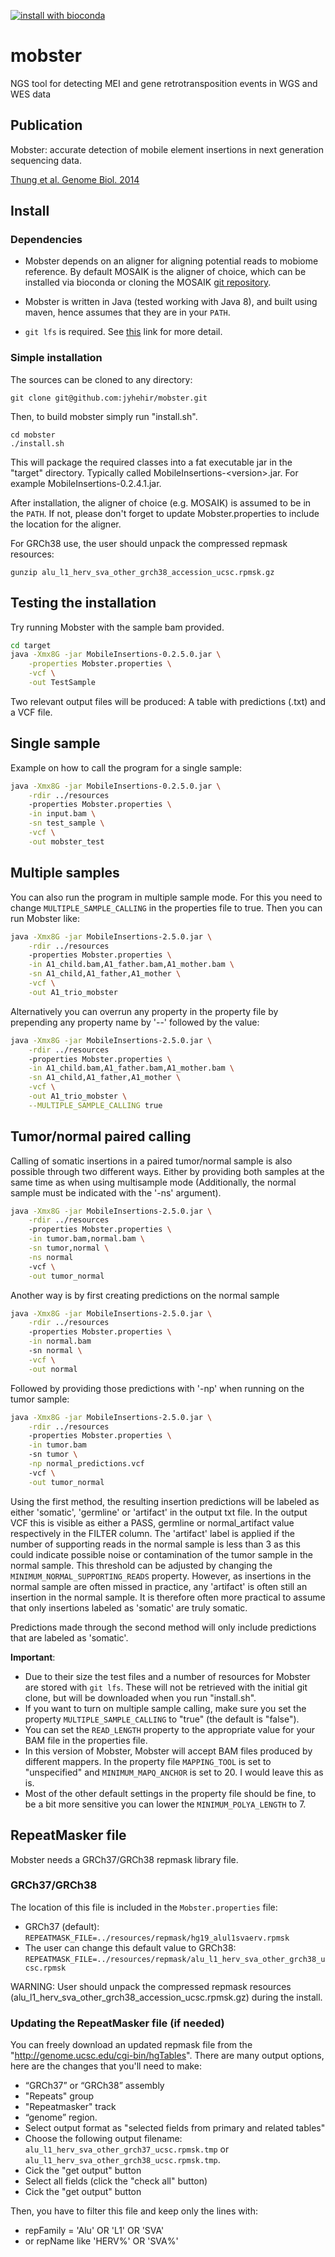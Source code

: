 [![install with bioconda](https://img.shields.io/badge/install%20with-bioconda-brightgreen.svg?style=flat-square)](http://bioconda.github.io/recipes/mobster/README.html)

# mobster
NGS tool for detecting MEI and gene retrotransposition events in WGS and WES data


## Publication

Mobster: accurate detection of mobile element insertions in next generation sequencing data.

[Thung et al. Genome Biol. 2014](https://genomebiology.biomedcentral.com/track/pdf/10.1186/s13059-014-0488-x.pdf)


## Install

### Dependencies

* Mobster depends on an aligner for aligning potential reads to mobiome reference. By default MOSAIK is the aligner of choice, which can be installed via bioconda or cloning the MOSAIK [git repository](https://github.com/wanpinglee/MOSAIK).

* Mobster is written in Java (tested working with Java 8), and built using maven, hence assumes that they are in your `PATH`.  

* `git lfs` is required. See [this](https://help.github.com/articles/installing-git-large-file-storage/) link for more detail.

### Simple installation

The sources can be cloned to any directory:

```
git clone git@github.com:jyhehir/mobster.git
```

Then, to build mobster simply run "install.sh". 

```
cd mobster
./install.sh
```

This will package the required classes into a fat executable jar in the "target" directory. Typically called MobileInsertions-\<version\>.jar. For example MobileInsertions-0.2.4.1.jar.

After installation, the aligner of choice (e.g. MOSAIK) is assumed to be in the `PATH`. If not, please don't forget to update Mobster.properties to include the location for the aligner.

For GRCh38 use, the user should unpack the compressed repmask resources:
```
gunzip alu_l1_herv_sva_other_grch38_accession_ucsc.rpmsk.gz
```


## Testing the installation

Try running Mobster with the sample bam provided.

```bash
cd target
java -Xmx8G -jar MobileInsertions-0.2.5.0.jar \
    -properties Mobster.properties \
    -vcf \
    -out TestSample
```

Two relevant output files will be produced:
A table with predictions (.txt) and a VCF file.

## Single sample

Example on how to call the program for a single sample:

```bash
java -Xmx8G -jar MobileInsertions-0.2.5.0.jar \
    -rdir ../resources
    -properties Mobster.properties \
    -in input.bam \
    -sn test_sample \
    -vcf \
    -out mobster_test
```

## Multiple samples

You can also run the program in multiple sample mode. For this you need to change `MULTIPLE_SAMPLE_CALLING` in the properties file to true. Then you can run Mobster like:

```bash
java -Xmx8G -jar MobileInsertions-2.5.0.jar \
    -rdir ../resources
    -properties Mobster.properties \
    -in A1_child.bam,A1_father.bam,A1_mother.bam \
    -sn A1_child,A1_father,A1_mother \
    -vcf \
    -out A1_trio_mobster
```

Alternatively you can overrun any property in the property file by prepending any property name by '--' followed by the value:

```bash
java -Xmx8G -jar MobileInsertions-2.5.0.jar \
    -rdir ../resources
    -properties Mobster.properties \
    -in A1_child.bam,A1_father.bam,A1_mother.bam \
    -sn A1_child,A1_father,A1_mother \
    -vcf \
    -out A1_trio_mobster \
    --MULTIPLE_SAMPLE_CALLING true
```

## Tumor/normal paired calling

Calling of somatic insertions in a paired tumor/normal sample is also possible through two different ways.
Either by providing both samples at the same time as when using multisample mode
(Additionally, the normal sample must be indicated with the '-ns' argument).

```bash
java -Xmx8G -jar MobileInsertions-2.5.0.jar \
    -rdir ../resources
    -properties Mobster.properties \
    -in tumor.bam,normal.bam \
    -sn tumor,normal \
    -ns normal
    -vcf \
    -out tumor_normal
```

Another way is by first creating predictions on the normal sample

```bash
java -Xmx8G -jar MobileInsertions-2.5.0.jar \
    -rdir ../resources
    -properties Mobster.properties \
    -in normal.bam
    -sn normal \
    -vcf \
    -out normal
```

Followed by providing those predictions with '-np' when running on the tumor sample:

```bash
java -Xmx8G -jar MobileInsertions-2.5.0.jar \
    -rdir ../resources
    -properties Mobster.properties \
    -in tumor.bam
    -sn tumor \
    -np normal_predictions.vcf
    -vcf \
    -out tumor_normal
```

Using the first method, the resulting insertion predictions will be labeled as either 'somatic', 'germline' or 'artifact' in the output txt file.
In the output VCF this is visible as either a PASS, germline or normal_artifact value respectively in the FILTER column.
The 'artifact' label is applied if the number of supporting reads in the normal sample is less than 3 as this could indicate possible noise or contamination of the tumor sample in the normal sample.
This threshold can be adjusted by changing the `MINIMUM_NORMAL_SUPPORTING_READS` property. 
However, as insertions in the normal sample are often missed in practice, any 'artifact' is often still an insertion in the normal sample. 
It is therefore often more practical to assume that only insertions labeled as 'somatic' are truly somatic.

Predictions made through the second method will only include predictions that are labeled as 'somatic'.


__Important__:

* Due to their size the test files and a number of resources for Mobster are stored with `git lfs`. These will not be retrieved with the initial git clone, but will be downloaded when you run "install.sh".
* If you want to turn on multiple sample calling, make sure you set the property `MULTIPLE_SAMPLE_CALLING` to "true" (the default is "false").
* You can set the `READ_LENGTH` property to the appropriate value for your BAM file in the properties file.
* In this version of Mobster, Mobster will accept BAM files produced by different mappers. In the property file `MAPPING_TOOL` is set to "unspecified" and `MINIMUM_MAPQ_ANCHOR` is set to 20. I would leave this as is.
* Most of the other default settings in the property file should be fine, to be a bit more sensitive you can lower the `MINIMUM_POLYA_LENGTH` to 7.

## RepeatMasker file

Mobster needs a GRCh37/GRCh38 repmask library file.

### GRCh37/GRCh38
The location of this file is included in the `Mobster.properties` file:
- GRCh37 (default):
`REPEATMASK_FILE=../resources/repmask/hg19_alul1svaerv.rpmsk`
- The user can change this default value to GRCh38:
`REPEATMASK_FILE=../resources/repmask/alu_l1_herv_sva_other_grch38_ucsc.rpmsk`

WARNING: User should unpack the compressed repmask resources (alu_l1_herv_sva_other_grch38_accession_ucsc.rpmsk.gz) during the install.

### Updating the RepeatMasker file (if needed)
You can freely download an updated repmask file from the "http://genome.ucsc.edu/cgi-bin/hgTables". 
There are many output options, here are the changes that you'll need to make:
- “GRCh37” or “GRCh38” assembly
- "Repeats" group
- "Repeatmasker" track
- “genome” region. 
- Select output format as "selected fields from primary and related tables"
- Choose the following output filename: `alu_l1_herv_sva_other_grch37_ucsc.rpmsk.tmp` or `alu_l1_herv_sva_other_grch38_ucsc.rpmsk.tmp`. 
- Cick the "get output" button
- Select all fields (click the "check all" button)
- Cick the "get output" button

Then, you have to filter this file and keep only the lines with:
- repFamily = 'Alu' OR 'L1' OR 'SVA' 
- or repName like 'HERV%' OR 'SVA%'

